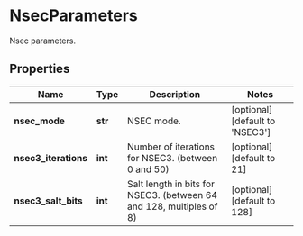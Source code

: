 # NsecParameters

Nsec parameters. 
## Properties
| Name | Type | Description | Notes |
| ------------ | ------------- | ------------- | ------------- |
| **nsec_mode** | **str** | NSEC mode.  | [optional] [default to 'NSEC3'] |
| **nsec3_iterations** | **int** | Number of iterations for NSEC3. (between 0 and 50)  | [optional] [default to 21] |
| **nsec3_salt_bits** | **int** | Salt length in bits for NSEC3. (between 64 and 128, multiples of 8)  | [optional] [default to 128] |


